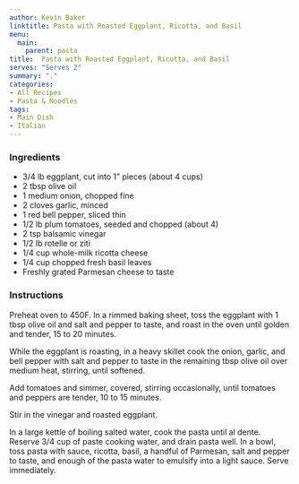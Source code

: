 ```yaml
---
author: Kevin Baker
linktitle: Pasta with Roasted Eggplant, Ricotta, and Basil
menu:
  main:
    parent: pasta
title:  Pasta with Roasted Eggplant, Ricotta, and Basil
serves: "Serves 2"
summary: "."
categories:
- All Recipes
- Pasta & Noodles
tags: 
- Main Dish
- Italian
---
```

### Ingredients

<div class="ingredient-list">

* 3/4 lb eggplant, cut into 1” pieces (about 4 cups)
* 2 tbsp olive oil
* 1 medium onion, chopped fine
* 2 cloves garlic, minced
* 1 red bell pepper, sliced thin
* 1/2 lb plum tomatoes, seeded and chopped (about 4)
* 2 tsp balsamic vinegar
* 1/2 lb rotelle or ziti
* 1/4 cup whole-milk ricotta cheese
* 1/4 cup chopped fresh basil leaves
* Freshly grated Parmesan cheese to taste  

</div>

### Instructions
Preheat oven to 450F.  In a rimmed baking sheet, toss the eggplant with 1 tbsp olive oil and salt and pepper to taste, and roast in the oven until golden and tender, 15 to 20 minutes.

While the eggplant is roasting, in a heavy skillet cook the onion, garlic, and bell pepper with salt and pepper to taste in the remaining tbsp olive oil over medium heat, stirring, until softened.

Add tomatoes and simmer, covered, stirring occasionally, until tomatoes and peppers are tender, 10 to 15 minutes.

Stir in the vinegar and roasted eggplant.

In a large kettle of boiling salted water, cook the pasta until al dente. Reserve 3/4 cup of paste cooking water, and drain pasta well. In a bowl, toss pasta with sauce, ricotta, basil, a handful of Parmesan, salt and pepper to taste, and enough of the pasta water to emulsify into a light sauce. Serve immediately.
